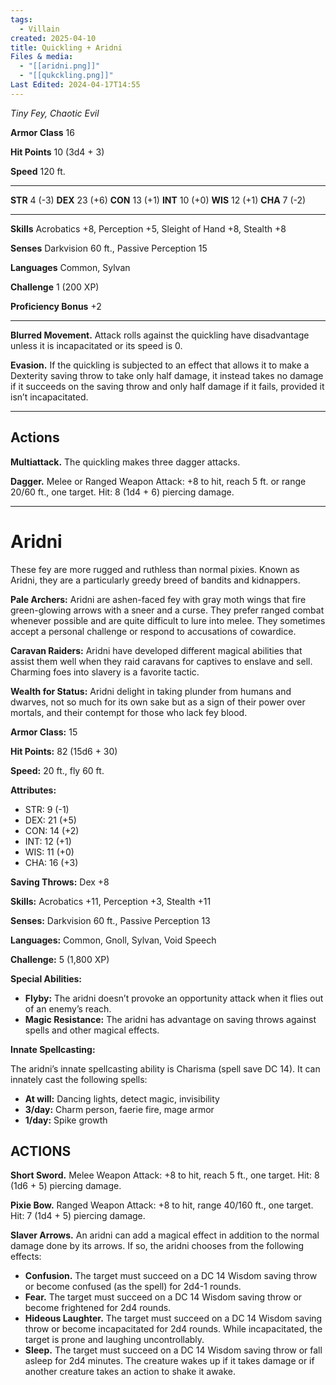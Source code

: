 ```yaml
---
tags:
  - Villain
created: 2025-04-10
title: Quickling + Aridni
Files & media:
  - "[[aridni.png]]"
  - "[[qukckling.png]]"
Last Edited: 2024-04-17T14:55
---
```


_Tiny Fey, Chaotic Evil_

**Armor Class** 16

**Hit Points** 10 (3d4 + 3)

**Speed** 120 ft.

---

**STR** 4 (-3) **DEX** 23 (+6) **CON** 13 (+1) **INT** 10 (+0) **WIS** 12 (+1) **CHA** 7 (-2)

---

**Skills** Acrobatics +8, Perception +5, Sleight of Hand +8, Stealth +8

**Senses** Darkvision 60 ft., Passive Perception 15

**Languages** Common, Sylvan

**Challenge** 1 (200 XP)

**Proficiency Bonus** +2

---

**Blurred Movement.** Attack rolls against the quickling have disadvantage unless it is incapacitated or its speed is 0.

**Evasion.** If the quickling is subjected to an effect that allows it to make a Dexterity saving throw to take only half damage, it instead takes no damage if it succeeds on the saving throw and only half damage if it fails, provided it isn’t incapacitated.

---

## **Actions**

**Multiattack.** The quickling makes three dagger attacks.

**Dagger.** Melee or Ranged Weapon Attack: +8 to hit, reach 5 ft. or range 20/60 ft., one target. Hit: 8 (1d4 + 6) piercing damage.

---

# Aridni

These fey are more rugged and ruthless than normal pixies. Known as Aridni, they are a particularly greedy breed of bandits and kidnappers.

**Pale Archers:** Aridni are ashen-faced fey with gray moth wings that fire green-glowing arrows with a sneer and a curse. They prefer ranged combat whenever possible and are quite difficult to lure into melee. They sometimes accept a personal challenge or respond to accusations of cowardice.

**Caravan Raiders:** Aridni have developed different magical abilities that assist them well when they raid caravans for captives to enslave and sell. Charming foes into slavery is a favorite tactic.

**Wealth for Status:** Aridni delight in taking plunder from humans and dwarves, not so much for its own sake but as a sign of their power over mortals, and their contempt for those who lack fey blood.  
  

**Armor Class:** 15

**Hit Points:** 82 (15d6 + 30)

**Speed:** 20 ft., fly 60 ft.

**Attributes:**

- STR: 9 (-1)
- DEX: 21 (+5)
- CON: 14 (+2)
- INT: 12 (+1)
- WIS: 11 (+0)
- CHA: 16 (+3)

**Saving Throws:** Dex +8

**Skills:** Acrobatics +11, Perception +3, Stealth +11

**Senses:** Darkvision 60 ft., Passive Perception 13

**Languages:** Common, Gnoll, Sylvan, Void Speech

**Challenge:** 5 (1,800 XP)

**Special Abilities:**

- **Flyby:** The aridni doesn’t provoke an opportunity attack when it flies out of an enemy’s reach.
- **Magic Resistance:** The aridni has advantage on saving throws against spells and other magical effects.

**Innate Spellcasting:**

The aridni’s innate spellcasting ability is Charisma (spell save DC 14). It can innately cast the following spells:

- **At will:** Dancing lights, detect magic, invisibility
- **3/day:** Charm person, faerie fire, mage armor
- **1/day:** Spike growth

## ACTIONS

**Short Sword.** Melee Weapon Attack: +8 to hit, reach 5 ft., one target. Hit: 8 (1d6 + 5) piercing damage.

**Pixie Bow.** Ranged Weapon Attack: +8 to hit, range 40/160 ft., one target. Hit: 7 (1d4 + 5) piercing damage.

**Slaver Arrows.** An aridni can add a magical effect in addition to the normal damage done by its arrows. If so, the aridni chooses from the following effects:

- **Confusion.** The target must succeed on a DC 14 Wisdom saving throw or become confused (as the spell) for 2d4-1 rounds.
- **Fear.** The target must succeed on a DC 14 Wisdom saving throw or become frightened for 2d4 rounds.
- **Hideous Laughter.** The target must succeed on a DC 14 Wisdom saving throw or become incapacitated for 2d4 rounds. While incapacitated, the target is prone and laughing uncontrollably.
- **Sleep.** The target must succeed on a DC 14 Wisdom saving throw or fall asleep for 2d4 minutes. The creature wakes up if it takes damage or if another creature takes an action to shake it awake.